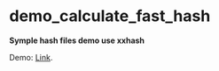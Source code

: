 # demo_calculate_fast_hash

**Symple hash files demo use xxhash**

Demo: [Link](https://taruu.github.io/demo_calculate_fast_hash/]).

